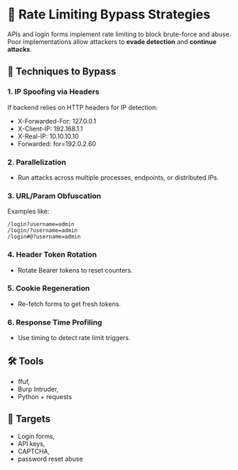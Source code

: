 # 🧨 Rate Limiting Bypass Strategies

APIs and login forms implement rate limiting to block brute-force and abuse. Poor implementations allow attackers to **evade detection** and **continue attacks**.

## 🧠 Techniques to Bypass

### 1. IP Spoofing via Headers
If backend relies on HTTP headers for IP detection:
- X-Forwarded-For: 127.0.0.1
- X-Client-IP: 192.168.1.1
- X-Real-IP: 10.10.10.10
- Forwarded: for=192.0.2.60

### 2. Parallelization
- Run attacks across multiple processes, endpoints, or distributed IPs.

### 3. URL/Param Obfuscation
Examples like:
```
/login?username=admin
/login/?username=admin
/login#@?username=admin
```
### 4. Header Token Rotation
- Rotate Bearer tokens to reset counters.

### 5. Cookie Regeneration
- Re-fetch forms to get fresh tokens.

### 6. Response Time Profiling
- Use timing to detect rate limit triggers.

## 🛠 Tools
- ffuf, 
- Burp Intruder, 
- Python + requests

## 🎯 Targets
- Login forms, 
- API keys, 
- CAPTCHA, 
- password reset abuse

